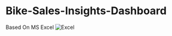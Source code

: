 # Bike-Sales-Insights-Dashboard
Based On MS Excel
![Excel](https://github.com/darshanns09/Bike-Sales-Insights-Dashboard/assets/145355404/89c46e49-10ef-4907-b345-e19a9198c9b8)
